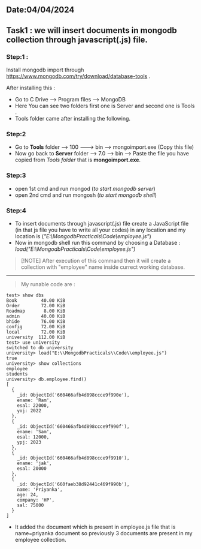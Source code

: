 Date:04/04/2024
---------------

## Task1 : we will insert documents in mongodb collection through javascript(.js) file.

### Step:1 : 

Install mongodb import through https://www.mongodb.com/try/download/database-tools .

After installing this :
- Go to C Drive -->  Program files -->  MongoDB 
- Here You can see two folders first one is Server and  second one is Tools .
- Tools folder came after installing the following.

### Step:2
- Go to **Tools** folder --> 100 ---> bin --> mongoimport.exe (Copy this file) 
- Now go back to **Server** folder --> 7.0 --> bin --> Paste the file you have copied from  _Tools folder_ that is **mongoimport.exe**.

### Step:3
- open 1st cmd and run mongod (_to start mongodb server_)
- open 2nd cmd and run mongosh (_to start mongodb shell_)

### Step:4
- To insert documents through javascript(.js) file create a JavaScript file (in that js file you have to write all your codes) in any location and my location is   (_"E:\\MongodbPracticals\\Code\\employee.js"_)  
- Now in mongodb shell run this command by choosing a Database :
 _load("E:\\MongodbPracticals\\Code\\employee.js")_

> [!NOTE] After execution of this command then it will create a collection with "employee" name inside currect working database.


______________________________________________
> My runable code are :

```
test> show dbs
Book         40.00 KiB
Order        72.00 KiB
Roadmap       8.00 KiB
admin        40.00 KiB
bhide        76.00 KiB
config       72.00 KiB
local        72.00 KiB
university  112.00 KiB
test> use university
switched to db university
university> load("E:\\MongodbPracticals\\Code\\employee.js")
true
university> show collections
employee
students
university> db.employee.find()
[
  {
    _id: ObjectId('660466afb4d898ccce9f990e'),
    ename: 'Ram',
    esal: 22000,
    yoj: 2022
  },
  {
    _id: ObjectId('660466afb4d898ccce9f990f'),
    ename: 'Sam',
    esal: 12000,
    ypj: 2023
  },
  {
    _id: ObjectId('660466afb4d898ccce9f9910'),
    ename: 'jak',
    esal: 20000
  },
  {
    _id: ObjectId('660faeb38d92441c469f990b'),
    name: 'Priyanka',
    age: 24,
    company: 'HP',
    sal: 75000
  }
]
```
- It added the document which is present in employee.js file that is name=priyanka document so previously 3 documents are present in my employee collection.